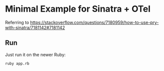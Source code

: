 # Minimal Example for Sinatra + OTel

Referring to https://stackoverflow.com/questions/7180959/how-to-use-pry-with-sinatra/7181142#7181142

## Run

Just run it on the newer Ruby:

```shellscript
ruby app.rb
```

